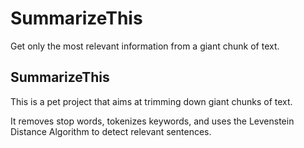 # SummarizeThis

Get only the most relevant information from a giant chunk of text.

## SummarizeThis

This is a pet project that aims at trimming down giant chunks of text.

It removes stop words, tokenizes keywords, and uses the Levenstein Distance Algorithm to detect relevant sentences.